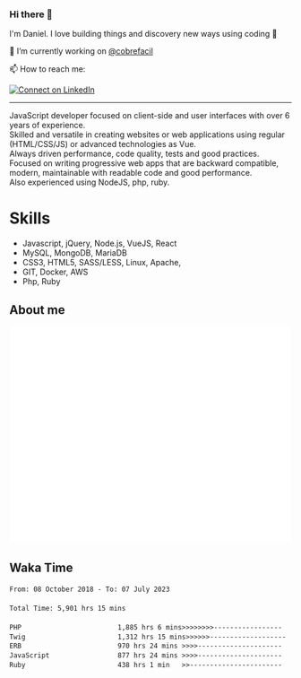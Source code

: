 ### Hi there 👋

I'm Daniel. I love building things and discovery new ways using coding :raised_hands: 

🔭 I’m currently working on [@cobrefacil](https://www.cobrefacil.com.br/)

📫 How to reach me:

[![Connect on LinkedIn](https://img.shields.io/badge/--linkedin?label=LinkedIn&logo=LinkedIn&style=social)](https://www.linkedin.com/in/daniel-cerverizzo/)

---

JavaScript developer focused on client-side and user interfaces with over 6 years of experience.  
Skilled and versatile in creating websites or web applications using regular (HTML/CSS/JS) or advanced technologies as Vue.  
Always driven performance, code quality, tests and good practices.  
 Focused on writing progressive web apps that are backward compatible, modern, maintainable with readable code and good performance.  
Also experienced using NodeJS, php, ruby. 


# Skills

 - Javascript, jQuery, Node.js, VueJS, React
 - MySQL, MongoDB, MariaDB    
 - CSS3, HTML5, SASS/LESS,  Linux, Apache,
 - GIT, Docker, AWS
 - Php, Ruby

## About me

![Metrics](/github-metrics.svg)

## Waka Time

<!--START_SECTION:waka-->

```txt
From: 08 October 2018 - To: 07 July 2023

Total Time: 5,901 hrs 15 mins

PHP                        1,885 hrs 6 mins>>>>>>>>-----------------   31.94 %
Twig                       1,312 hrs 15 mins>>>>>>-------------------   22.24 %
ERB                        970 hrs 24 mins >>>>---------------------   16.44 %
JavaScript                 877 hrs 24 mins >>>>---------------------   14.87 %
Ruby                       438 hrs 1 min   >>-----------------------   07.42 %
```

<!--END_SECTION:waka-->

